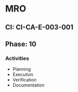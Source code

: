 # MRO

## CI: CI-CA-E-003-001
## Phase: 10

### Activities
- Planning
- Execution
- Verification
- Documentation
